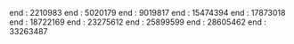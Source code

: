 end : 2210983
end : 5020179
end : 9019817
end : 15474394
end : 17873018
end : 18722169
end : 23275612
end : 25899599
end : 28605462
end : 33263487

